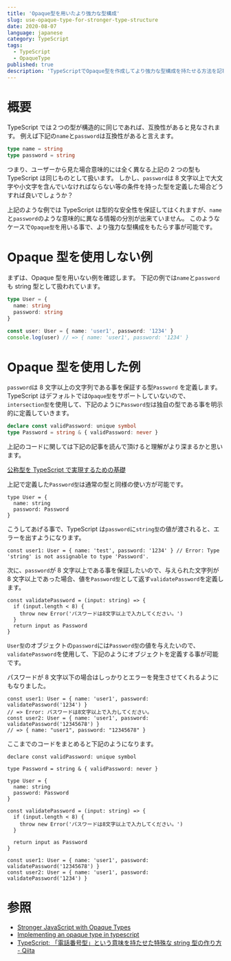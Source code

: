 ```yaml
---
title: 'Opaque型を用いたより強力な型構成'
slug: use-opaque-type-for-stronger-type-structure
date: 2020-08-07
language: japanese
category: TypeScript
tags:
  - TypeScript
  - OpaqueType
published: true
description: 'TypeScriptでOpaque型を作成してより強力な型構成を持たせる方法を記事にしました。'
---
```


# 概要

TypeScript では２つの型が構造的に同じであれば、互換性があると見なされます。
例えば下記の`name`と`password`は互換性があると言えます。

```ts
type name = string
type password = string
```

つまり、ユーザーから見た場合意味的には全く異なる上記の 2 つの型も TypeScript は同じものとして扱います。
しかし、`password`は 8 文字以上で大文字や小文字を含んでいなければならない等の条件を持った型を定義した場合どうすれば良いでしょうか？

上記のような例では TypeScript は型的な安全性を保証してはくれますが、`name`と`password`のような意味的に異なる情報の分別が出来ていません。
このようなケースで`Opaque型`を用いる事で、より強力な型構成をもたらす事が可能です。

# Opaque 型を使用しない例

まずは、Opaque 型を用いない例を確認します。
下記の例では`name`と`password`も string 型として扱われています。

```ts
type User = {
  name: string
  password: string
}

const user: User = { name: 'user1', password: '1234' }
console.log(user) // => { name: 'user1', password: '1234' }
```

# Opaque 型を使用した例

`password`は 8 文字以上の文字列である事を保証する型`Password` を定義します。
TypeScript はデフォルトでは`Opaque型`をサポートしていないので、`intersection型`を使用して、下記のように`Password型`は独自の型である事を明示的に定義していきます。

```ts
declare const validPassword: unique symbol
type Password = string & { validPassword: never }
```

上記のコードに関しては下記の記事を読んで頂けると理解がより深まるかと思います。

[公称型を TypeScript で実現するための基礎](https://qiita.com/suin/items/ae9ed911ebab48c98835)

上記で定義した`Password型`は通常の型と同様の使い方が可能です。

```tsx
type User = {
  name: string
  password: Password
}
```

こうしてあげる事で、TypeScript は`password`に`string型`の値が渡されると、エラーを出すようになります。

```tsx
const user1: User = { name: 'test', password: '1234' } // Error: Type 'string' is not assignable to type 'Password'.
```

次に、`password`が 8 文字以上である事を保証したいので、与えられた文字列が 8 文字以上であった場合、値を`Password型`として返す`validatePassword`を定義します。

```tsx
const validatePassword = (input: string) => {
  if (input.length < 8) {
    throw new Error('パスワードは8文字以上で入力してください。')
  }
  return input as Password
}
```

`User型`のオブジェクトの`password`には`Password型`の値を与えたいので、`validatePassword`を使用して、下記のようにオブジェクトを定義する事が可能です。

パスワードが 8 文字以下の場合はしっかりとエラーを発生させてくれるようにもなりました。

```tsx
const user1: User = { name: 'user1', password: validatePassword('1234') }
// => Error: パスワードは8文字以上で入力してください。
const user2: User = { name: 'user1', password: validatePassword('12345678') }
// => { name: "user1", password: "12345678" }
```

ここまでのコードをまとめると下記のようになります。

```tsx
declare const validPassword: unique symbol

type Password = string & { validPassword: never }

type User = {
  name: string
  password: Password
}

const validatePassword = (input: string) => {
  if (input.length < 8) {
    throw new Error('パスワードは8文字以上で入力してください。')
  }

  return input as Password
}

const user1: User = { name: 'user1', password: validatePassword('12345678') }
const user2: User = { name: 'user1', password: validatePassword('1234') }
```

# 参照

- [Stronger JavaScript with Opaque Types](https://codemix.com/opaque-types-in-javascript#:~:text=TypeScript%20does%20not%20have%20built,number)
- [Implementing an opaque type in typescript](https://evertpot.com/opaque-ts-types/)
- [TypeScript: 「電話番号型」という意味を持たせた特殊な string 型の作り方 - Qiita](https://qiita.com/suin/items/421ae4bf99d333ccfe0d)
